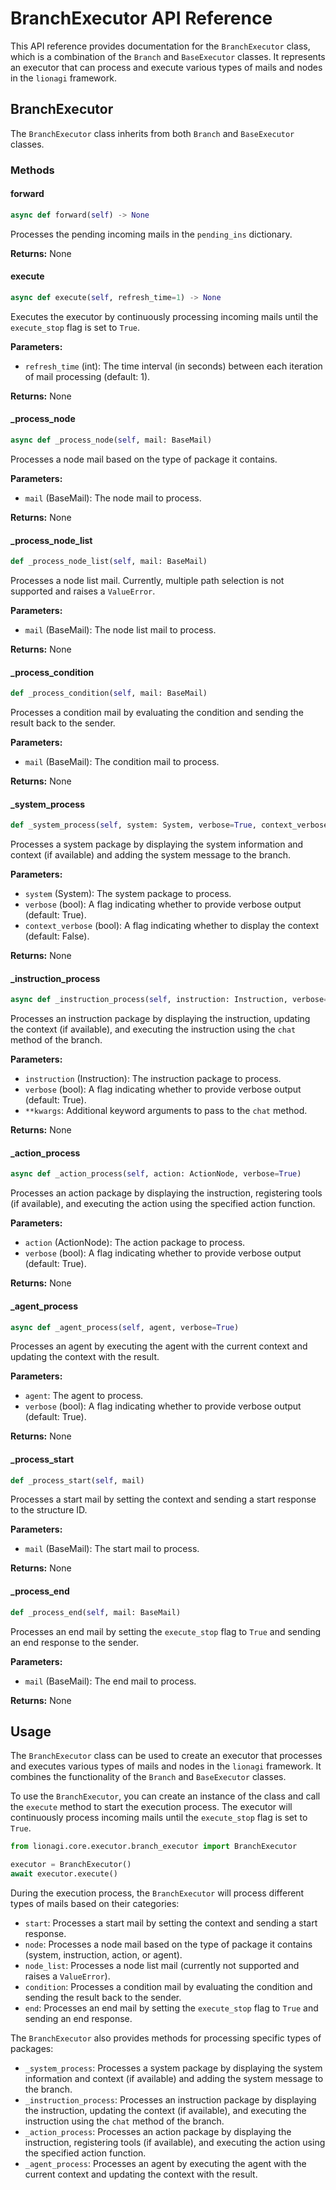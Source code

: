# BranchExecutor API Reference

This API reference provides documentation for the `BranchExecutor` class, which is a combination of the `Branch` and `BaseExecutor` classes. It represents an executor that can process and execute various types of mails and nodes in the `lionagi` framework.

## BranchExecutor

The `BranchExecutor` class inherits from both `Branch` and `BaseExecutor` classes.

### Methods

#### forward

```python
async def forward(self) -> None
```

Processes the pending incoming mails in the `pending_ins` dictionary.

**Returns:** None

#### execute

```python
async def execute(self, refresh_time=1) -> None
```

Executes the executor by continuously processing incoming mails until the `execute_stop` flag is set to `True`.

**Parameters:**
- `refresh_time` (int): The time interval (in seconds) between each iteration of mail processing (default: 1).

**Returns:** None

#### _process_node

```python
async def _process_node(self, mail: BaseMail)
```

Processes a node mail based on the type of package it contains.

**Parameters:**
- `mail` (BaseMail): The node mail to process.

**Returns:** None

#### _process_node_list

```python
def _process_node_list(self, mail: BaseMail)
```

Processes a node list mail. Currently, multiple path selection is not supported and raises a `ValueError`.

**Parameters:**
- `mail` (BaseMail): The node list mail to process.

**Returns:** None

#### _process_condition

```python
def _process_condition(self, mail: BaseMail)
```

Processes a condition mail by evaluating the condition and sending the result back to the sender.

**Parameters:**
- `mail` (BaseMail): The condition mail to process.

**Returns:** None

#### _system_process

```python
def _system_process(self, system: System, verbose=True, context_verbose=False)
```

Processes a system package by displaying the system information and context (if available) and adding the system message to the branch.

**Parameters:**
- `system` (System): The system package to process.
- `verbose` (bool): A flag indicating whether to provide verbose output (default: True).
- `context_verbose` (bool): A flag indicating whether to display the context (default: False).

**Returns:** None

#### _instruction_process

```python
async def _instruction_process(self, instruction: Instruction, verbose=True, **kwargs)
```

Processes an instruction package by displaying the instruction, updating the context (if available), and executing the instruction using the `chat` method of the branch.

**Parameters:**
- `instruction` (Instruction): The instruction package to process.
- `verbose` (bool): A flag indicating whether to provide verbose output (default: True).
- `**kwargs`: Additional keyword arguments to pass to the `chat` method.

**Returns:** None

#### _action_process

```python
async def _action_process(self, action: ActionNode, verbose=True)
```

Processes an action package by displaying the instruction, registering tools (if available), and executing the action using the specified action function.

**Parameters:**
- `action` (ActionNode): The action package to process.
- `verbose` (bool): A flag indicating whether to provide verbose output (default: True).

**Returns:** None

#### _agent_process

```python
async def _agent_process(self, agent, verbose=True)
```

Processes an agent by executing the agent with the current context and updating the context with the result.

**Parameters:**
- `agent`: The agent to process.
- `verbose` (bool): A flag indicating whether to provide verbose output (default: True).

**Returns:** None

#### _process_start

```python
def _process_start(self, mail)
```

Processes a start mail by setting the context and sending a start response to the structure ID.

**Parameters:**
- `mail` (BaseMail): The start mail to process.

**Returns:** None

#### _process_end

```python
def _process_end(self, mail: BaseMail)
```

Processes an end mail by setting the `execute_stop` flag to `True` and sending an end response to the sender.

**Parameters:**
- `mail` (BaseMail): The end mail to process.

**Returns:** None

## Usage

The `BranchExecutor` class can be used to create an executor that processes and executes various types of mails and nodes in the `lionagi` framework. It combines the functionality of the `Branch` and `BaseExecutor` classes.

To use the `BranchExecutor`, you can create an instance of the class and call the `execute` method to start the execution process. The executor will continuously process incoming mails until the `execute_stop` flag is set to `True`.

```python
from lionagi.core.executor.branch_executor import BranchExecutor

executor = BranchExecutor()
await executor.execute()
```

During the execution process, the `BranchExecutor` will process different types of mails based on their categories:
- `start`: Processes a start mail by setting the context and sending a start response.
- `node`: Processes a node mail based on the type of package it contains (system, instruction, action, or agent).
- `node_list`: Processes a node list mail (currently not supported and raises a `ValueError`).
- `condition`: Processes a condition mail by evaluating the condition and sending the result back to the sender.
- `end`: Processes an end mail by setting the `execute_stop` flag to `True` and sending an end response.

The `BranchExecutor` also provides methods for processing specific types of packages:
- `_system_process`: Processes a system package by displaying the system information and context (if available) and adding the system message to the branch.
- `_instruction_process`: Processes an instruction package by displaying the instruction, updating the context (if available), and executing the instruction using the `chat` method of the branch.
- `_action_process`: Processes an action package by displaying the instruction, registering tools (if available), and executing the action using the specified action function.
- `_agent_process`: Processes an agent by executing the agent with the current context and updating the context with the result.
